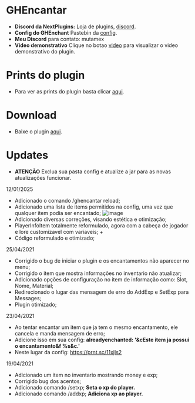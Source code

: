 # GHEncantar

- **Discord da NextPlugins:** Loja de plugins, [discord](https://nextplugins.com.br/discord).
- **Config do GHEnchant** Pastebin da [config](https://pastebin.com/xjUL9HVB).
- **Meu Discord** para contato: mutamex
- **Video demonstrativo** Clique no botao [video](https://www.youtube.com/watch?v=qG6IsD_TS_k) para visualizar o video demonstrativo do plugin.

# Prints do plugin

- Para ver as prints do plugin basta clicar [aqui](https://imgur.com/a/ud0iiKc).

# Download

- Baixe o plugin [aqui](https://github.com/GH-GusttavoHenrique/GHEnchant/raw/main/GHEncantar.jar).

# Updates

- **ATENÇÃO** Exclua sua pasta config e atualize a jar para as novas atualizações funcionar.

12/01/2025
- Adicionado o comando /ghencantar reload;
- Adicionado uma lista de items permitidos na config, uma vez que qualquer item podia ser encantado;
![image](https://github.com/user-attachments/assets/591f87b8-fff4-48c0-8321-18f112e82efb)
- Adicionado diversas correções, visando estética e otimização;
- PlayerInfoItem totalmente reformulado, agora com a cabeça de jogador e lore customizavel com variaveis; +
- Código reformulado e otimizado;

25/04/2021
- Corrigido o bug de iniciar o plugin e os encantamentos não aparecer no menu;
- Corrigido o item que mostra informações no inventario não atualizar;
- Adicionado opções de configuração no item de informação como: Slot, Nome, Material;
- Redirecionado o lugar das mensagem de erro do AddExp e SetExp para Messages;
- Plugin otimizado;  

23/04/2021
- Ao tentar encantar um item que ja tem o mesmo encantamento, ele cancela e manda mensagem de erro;
- Adicione isso em sua config: **alreadyenchanted: '&cEste item ja possui o encantamento&f %s&c.'**
- Neste lugar da config: https://prnt.sc/11xjls2

19/04/2021
- Adicionado um item no inventario mostrando money e exp;
- Corrigido bug dos acentos;
- Adicionado comando /setxp;  **Seta o xp do player.**
- Adicionado comando /addxp;  **Adiciona xp ao player.**



